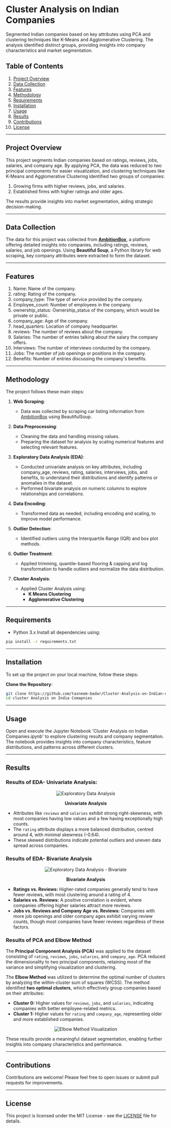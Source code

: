# Cluster Analysis on Indian Companies

Segmented Indian companies based on key attributes using PCA and clustering techniques like K-Means and Agglomerative Clustering. The analysis identified distinct groups, providing insights into company characteristics and market segmentation.

## Table of Contents
1. [Project Overview](#project-overview)
2. [Data Collection](#data-collection)
3. [Features](#features)
4. [Methodology](#methodology)
5. [Requirements](#requirements)
6. [Installation](#installation)
7. [Usage](#usage)
8. [Results](#results)
9. [Contributions](#contributions)
10. [License](#license)
---------------------
## Project Overview
This project segments Indian companies based on ratings, reviews, jobs, salaries, and company age. By applying PCA, the data was reduced to two principal components for easier visualization, and clustering techniques like K-Means and Agglomerative Clustering identified two groups of companies:

1. Growing firms with higher reviews, jobs, and salaries.
2. Established firms with higher ratings and older ages.

The results provide insights into market segmentation, aiding strategic decision-making.

---------------------------
## Data Collection
The data for this project was collected from [**AmbitionBox**](https://www.ambitionbox.com/), a platform offering detailed insights into companies, including ratings, reviews, salaries, and job openings. Using **Beautiful Soup**, a Python library for web scraping, key company attributes were extracted to form the dataset.

------------------------
## Features 

1. Name: Name of the company.
2. rating: Rating of the company.
3. company_type: The type of service provided by the company.
4. Employee_count: Number of employees in the company.
5. ownership_status: Ownership_status of the company, which would be private or public.
6. company_age: Age of the company.
7. head_quarters: Location of company headquarter.
8. reviews: The number of reviews about the company.
9. Salaries: The number of entries talking about the salary the company offers.
10. Interviews: The number of interviews conducted by the company.
11. Jobs: The number of job openings or positions in the company.
12. Benefits: Number of entries discussing the company's benefits.

--------------------

## Methodology

The project follows these main steps:

1. **Web Scraping**:
   - Data was collected by scraping car listing information from [AmbitionBox](https://www.ambitionbox.com/) using BeautifulSoup.

2. **Data Preprocessing**:
   - Cleaning the data and handling missing values.
   - Preparing the dataset for analysis by scaling numerical features and selecting relevant features.

3. **Exploratory Data Analysis (EDA)**:
   - Conducted univariate analysis on key attributes, including company_age, reviews, rating, salaries, interviews, jobs, and benefits, to understand their 
     distributions and identify patterns or anomalies in the dataset.
   - Performed bivariate analysis on numeric columns to explore relationships and correlations.

4. **Data Encoding**:
   - Transformed data as needed, including encoding and scaling, to improve model performance.

5. **Outlier Detection**:
   - Identified outliers using the Interquartile Range (IQR) and box plot methods.

6. **Outlier Treatment**:
   - Applied trimming, quantile-based flooring & capping and log transformation to handle outliers and normalize the data distribution.
  
7. **Cluster Analysis**:
   - Applied Cluster Analysis using:
     - **K Means Clustering**
     - **Agglomerative Clustering**

-----------------------------

## Requirements

- Python 3.x
Install all dependencies using:

```bash
pip install -r requirements.txt
```
-------------------------

## Installation 

To set up the project on your local machine, follow these steps:

**Clone the Repository**:

```bash
git clone https://github.com/tasneem-badar/Cluster-Analysis-on-Indian-companies.git
cd cluster Analysis on India Comapnies
```
---------------------------

## Usage

Open and execute the Jupyter Notebook 'Cluster Analysis on Indian Companies.ipynb' to explore clustering results and company segmentation. The notebook provides insights into company characteristics, feature distributions, and patterns across different clusters.

---------------------

## Results 

### Results of EDA- Univariate Analysis:

<p align="center">
  <img src="images/EDA-Univariate-Analysis-Cluster-Analysis.png" alt="Exploratory Data Analysis" title="Exploratory Data Analysis" />
</p>

<p align="center">
  <b>Univariate Analysis</b>
</p>

- Attributes like `reviews` and `salaries` exhibit strong right-skewness, with most companies having low values and a few having exceptionally high counts. 
- The `rating` attribute displays a more balanced distribution, centred around 4, with minimal skewness (-0.64).  
- These skewed distributions indicate potential outliers and uneven data spread across companies.  

### Results of EDA- Bivariate Analysis
<p align="center">
  <img src="images/EDA-Bivariate-Analysis-Cluster-Analysis.png" alt="Exploratory Data Analysis - Bivariate" title="Exploratory Data Analysis - Bivariate" />
</p>

<p align="center">
  <b>Bivariate Analysis</b>
</p>

- **Ratings vs. Reviews:** Higher-rated companies generally tend to have fewer reviews, with most clustering around a rating of 4.  
- **Salaries vs. Reviews:** A positive correlation is evident, where companies offering higher salaries attract more reviews.  
- **Jobs vs. Reviews and Company Age vs. Reviews:** Companies with more job openings and older company ages exhibit varying review counts, though most companies have fewer reviews regardless of these factors.

### **Results of PCA and Elbow Method**

The **Principal Component Analysis (PCA)** was applied to the dataset consisting of `rating`, `reviews`, `jobs`, `salaries`, and `company_age`. PCA reduced the dimensionality to two principal components, retaining most of the variance and simplifying visualization and clustering.

The **Elbow Method** was utilized to determine the optimal number of clusters by analyzing the within-cluster sum of squares (WCSS). The method identified **two optimal clusters**, which effectively group companies based on their attributes:
- **Cluster 0:** Higher values for `reviews`, `jobs`, and `salaries`, indicating companies with better employee-related metrics.
- **Cluster 1:** Higher values for `rating` and `company_age`, representing older and more established companies.

<p align="center">
  <img src="images/ElbowMethod.png" alt="Elbow Method Visualization" title="Elbow Method Visualization" />
</p>

These results provide a meaningful dataset segmentation, enabling further insights into company characteristics and performance.


---------------------
## Contributions

Contributions are welcome! Please feel free to open issues or submit pull requests for improvements.

----------------------
## License 
This project is licensed under the MIT License - see the [LICENSE](LICENSE) file for details.
  




